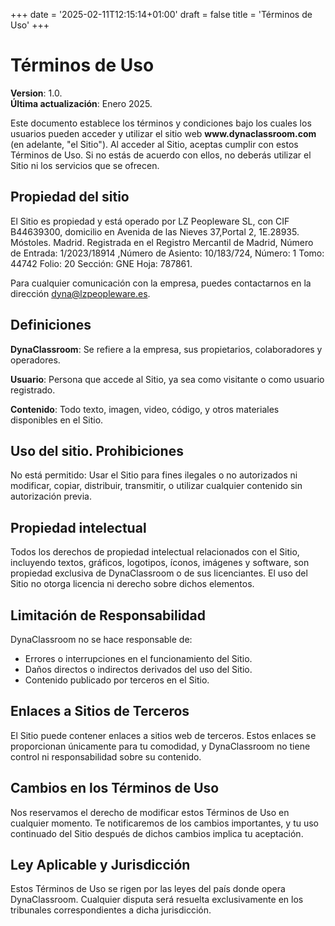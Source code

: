 +++
date = '2025-02-11T12:15:14+01:00'
draft = false
title = 'Términos de Uso'
+++

<div class="content">

  <h1>Términos de Uso</h1>
  <p>
    <strong>Version</strong>: 1.0.<br />
    <strong>Última actualización</strong>: Enero 2025.
  </p>

  <div class="paper-content">
    <p>Este documento establece los términos y condiciones bajo los cuales los usuarios pueden acceder y utilizar el sitio web <strong>www.dynaclassroom.com</strong> (en adelante, "el Sitio"). Al acceder al Sitio, aceptas cumplir con estos Términos de Uso. Si no estás de acuerdo con ellos, no deberás utilizar el Sitio ni los servicios que se ofrecen.</p>

<h2>Propiedad del sitio</h2>
    <p>El Sitio es propiedad y está operado por LZ Peopleware  SL, con  CIF B44639300, domicilio en Avenida de las Nieves 37,Portal 2, 1E.28935. Móstoles. Madrid. Registrada en el Registro Mercantil de Madrid, Número de Entrada: 1/2023/18914 ,Número de Asiento: 10/183/724, Número: 1 Tomo: 44742 Folio: 20 Sección: GNE Hoja: 787861.</p>
    <p>Para cualquier comunicación con la empresa, puedes contactarnos en la dirección <a href="mailto:dyna@lzpeoepleware.es">dyna@lzpeopleware.es</a>.</p>

<h2>Definiciones</h2>
    <p><strong>DynaClassroom</strong>: Se refiere a la empresa, sus propietarios, colaboradores y operadores.</p>
    <p><strong>Usuario</strong>: Persona que accede al Sitio, ya sea como visitante o como usuario registrado.</p>
    <p><strong>Contenido</strong>: Todo texto, imagen, video, código, y otros materiales disponibles en el Sitio.</p>

<h2>Uso del sitio. Prohibiciones</h2>
    <p>
      No está permitido: Usar el Sitio para fines ilegales o no autorizados ni modificar, copiar, distribuir, transmitir, o utilizar cualquier contenido sin autorización previa.
    </p>

<h2>Propiedad intelectual</h2>
    <p> Todos los derechos de propiedad intelectual relacionados con el Sitio, incluyendo textos, gráficos, logotipos, íconos, imágenes y software, son propiedad exclusiva de DynaClassroom o de sus licenciantes. El uso del Sitio no otorga licencia ni derecho sobre dichos elementos.</p>

<h2>Limitación de Responsabilidad</h2>
    <p>DynaClassroom no se hace responsable de:</p>

<ul>
      <li>Errores o interrupciones en el funcionamiento del Sitio.</li>
      <li> Daños directos o indirectos derivados del uso del Sitio.</li>
      <li>Contenido publicado por terceros en el Sitio.</li>
</ul>

<h2>Enlaces a Sitios de Terceros</h2>
    <p>El Sitio puede contener enlaces a sitios web de terceros. Estos enlaces se proporcionan únicamente para tu comodidad, y DynaClassroom no tiene control ni responsabilidad sobre su contenido.</p>

<h2>Cambios en los Términos de Uso</h2>
    <p>
      Nos reservamos el derecho de modificar estos Términos de Uso en cualquier momento. Te notificaremos de los cambios importantes, y tu uso continuado del Sitio después de dichos cambios implica tu aceptación.
    </p>

<h2>Ley Aplicable y Jurisdicción</h2>
    <p>Estos Términos de Uso se rigen por las leyes del país donde opera DynaClassroom. Cualquier disputa será resuelta exclusivamente en los tribunales correspondientes a dicha jurisdicción.</p>

  </div>
</div>

